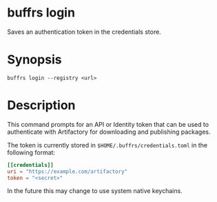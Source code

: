 # buffrs login

Saves an authentication token in the credentials store.

# Synopsis

`buffrs login --registry <url>`

# Description

This command prompts for an API or Identity token that can be used to authenticate with
Artifactory for downloading and publishing packages.

The token is currently stored in `$HOME/.buffrs/credentials.toml` in the following format:

```toml
[[credentials]]
uri = "https://example.com/artifactory"
token = "<secret>"
```

In the future this may change to use system native keychains.